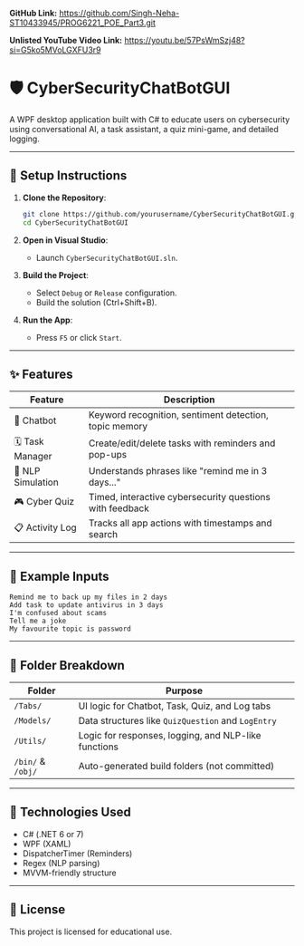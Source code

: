 **GitHub Link:** https://github.com/Singh-Neha-ST10433945/PROG6221_POE_Part3.git

**Unlisted YouTube Video Link:** https://youtu.be/57PsWmSzj48?si=G5ko5MVoLGXFU3r9 

# 🛡️ CyberSecurityChatBotGUI

A WPF desktop application built with C# to educate users on cybersecurity using conversational AI, a task assistant, a quiz mini-game, and detailed logging.

---

## 🔧 Setup Instructions

1. **Clone the Repository**:
   ```bash
   git clone https://github.com/yourusername/CyberSecurityChatBotGUI.git
   cd CyberSecurityChatBotGUI
   ```

2. **Open in Visual Studio**:
   - Launch `CyberSecurityChatBotGUI.sln`.

3. **Build the Project**:
   - Select `Debug` or `Release` configuration.
   - Build the solution (Ctrl+Shift+B).

4. **Run the App**:
   - Press `F5` or click `Start`.

---

## ✨ Features

| Feature          | Description |
|------------------|-------------|
| 💬 Chatbot | Keyword recognition, sentiment detection, topic memory |
| 🗓️ Task Manager | Create/edit/delete tasks with reminders and pop-ups |
| 🧠 NLP Simulation | Understands phrases like "remind me in 3 days..." |
| 🎮 Cyber Quiz | Timed, interactive cybersecurity questions with feedback |
| 📋 Activity Log | Tracks all app actions with timestamps and search |

---

## 🧪 Example Inputs

```text
Remind me to back up my files in 2 days
Add task to update antivirus in 3 days
I'm confused about scams
Tell me a joke
My favourite topic is password
```

---

## 📁 Folder Breakdown

| Folder | Purpose |
|--------|---------|
| `/Tabs/` | UI logic for Chatbot, Task, Quiz, and Log tabs |
| `/Models/` | Data structures like `QuizQuestion` and `LogEntry` |
| `/Utils/` | Logic for responses, logging, and NLP-like functions |
| `/bin/` & `/obj/` | Auto-generated build folders (not committed) |

---

## 🧠 Technologies Used

- C# (.NET 6 or 7)
- WPF (XAML)
- DispatcherTimer (Reminders)
- Regex (NLP parsing)
- MVVM-friendly structure

---

## 📜 License

This project is licensed for educational use.